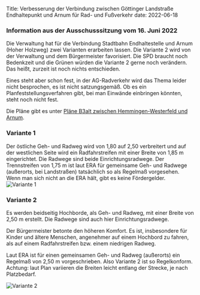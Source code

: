 Title: Verbesserung der Verbindung zwischen Göttinger Landstraße Endhaltepunkt und Arnum für Rad- und Fußverkehr
date: 2022-06-18

### Information aus der Ausschusssitzung vom 16. Juni 2022

Die Verwaltung hat für die Verbindung Stadtbahn Endhaltestelle und Arnum (Hoher Holzweg) zwei Varianten erarbeiten lassen. Die Variante 2 wird von der Verwaltung und dem Bürgermeister favorisiert. Die SPD braucht noch Bedenkzeit und die Grünen würden die Variante 2 gerne noch verändern. Das heißt, zurzeit ist noch nichts entschieden.

Eines steht aber schon fest, in der AG-Radverkehr wird das Thema leider nicht besprochen, es ist nicht satzungsgemäß. Ob es ein Planfeststellungsverfahren gibt, bei man Einwände einbringen könnten, steht noch nicht fest.

Die Pläne gibt es unter [Pläne B3alt zwischen Hemmingen-Westerfeld und Arnum](https://www.stadthemmingen.de/allris/vo020.asp?VOLFDNR=1724).

### Variante 1

Der östliche Geh- und Radweg wird von 1,80 auf 2,50 verbreitert und auf der westlichen Seite wird ein Radfahrstreifen mit einer Breite von 1,85 m eingerichtet. Die Radwege sind beide Einrichtungsradwege. Der Trennstreifen von 1,75 m ist laut ERA für gemeinsame Geh- und Radwege (außerorts, bei Landstraßen) tatsächlich so als Regelmaß vorgesehen. Wenn man sich nicht an die ERA hält, gibt es keine Fördergelder.
![Variante 1](https://i.imgur.com/mp1t7Au.png)


### Variante 2

Es werden beidseitig Hochborde, als Geh- und Radweg, mit einer Breite von 2,50 m erstellt. Die Radwege sind auch hier Einrichtungsradwege.

Der Bürgermeister betonte den höheren Komfort. Es ist, insbesondere für Kinder und ältere Menschen, angenehmer auf einem Hochbord zu fahren, als auf einem Radfahrstreifen bzw. einem niedrigen Radweg.

Laut ERA ist für einen gemeinsamen Geh- und Radweg (außerorts) ein Regelmaß von 2,50 m vorgeschrieben. Also Variante 2 ist so Regelkonform. Achtung: laut Plan variieren die Breiten leicht entlang der Strecke, je nach Platzbedarf.

![Variante 2](https://i.imgur.com/vpKGZ2M.png)
